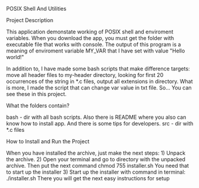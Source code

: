 POSIX Shell And Utilities

Project Description

This application demonstate working of POSIX shell and enviroment variables.
When you download the app, you must get the folder with executable file that
works with console. The output of this program is a meaning of enviroment
variable MY_VAR that I have set with value "Hello world!"

In addition to, I have made some bash scripts that make difference targets:
move all header files to my-header directory, looking for first 20 occurrences
of the string in *.c files, output all extensions in directory. What is more,
I made the script that can change var value in txt file. So... You can see these
in this project.

What the folders contain?

bash - dir with all bash scripts. Also there is README where you also can know how to install
    app. And there is some tips for developers.
src - dir with *.c files

How to Install and Run the Project

When you have installed the archive, just make the next steps:
    1) Unpack the archive.
    2) Open your terminal and go to directory with the unpacked archive.
        Then put the next command
            chmod 755 installer.sh
        You need that to start up the installer
    3) Start up the installer with command in terminal:
            ./installer.sh
        There you will get the next easy instructions for setup